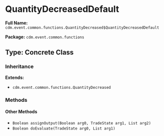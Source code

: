 # QuantityDecreasedDefault

**Full Name:** `cdm.event.common.functions.QuantityDecreased$QuantityDecreasedDefault`

**Package:** `cdm.event.common.functions`

## Type: Concrete Class

### Inheritance

**Extends:**
- `cdm.event.common.functions.QuantityDecreased`

### Methods

#### Other Methods

- `Boolean assignOutput(Boolean arg0, TradeState arg1, List arg2)`
- `Boolean doEvaluate(TradeState arg0, List arg1)`

